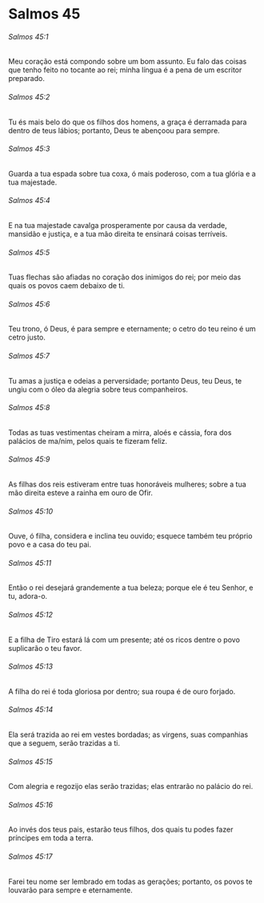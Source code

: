 # Salmos 45

###### Salmos 45:1

Meu coração está compondo sobre um bom assunto. Eu falo das coisas que tenho feito no tocante ao rei; minha língua é a pena de um escritor preparado.

###### Salmos 45:2

Tu és mais belo do que os filhos dos homens, a graça é derramada para dentro de teus lábios; portanto, Deus te abençoou para sempre.

###### Salmos 45:3

Guarda a tua espada sobre tua coxa, ó mais poderoso, com a tua glória e a tua majestade.

###### Salmos 45:4

E na tua majestade cavalga prosperamente por causa da verdade, mansidão e justiça, e a tua mão direita te ensinará coisas terríveis.

###### Salmos 45:5

Tuas flechas são afiadas no coração dos inimigos do rei; por meio das quais os povos caem debaixo de ti.

###### Salmos 45:6

Teu trono, ó Deus, é para sempre e eternamente; o cetro do teu reino é um cetro justo.

###### Salmos 45:7

Tu amas a justiça e odeias a perversidade; portanto Deus, teu Deus, te ungiu com o óleo da alegria sobre teus companheiros.

###### Salmos 45:8

Todas as tuas vestimentas cheiram a mirra, aloés e cássia, fora dos palácios de ma/nim, pelos quais te fizeram feliz.

###### Salmos 45:9

As filhas dos reis estiveram entre tuas honoráveis mulheres; sobre a tua mão direita esteve a rainha em ouro de Ofir.

###### Salmos 45:10

Ouve, ó filha, considera e inclina teu ouvido; esquece também teu próprio povo e a casa do teu pai.

###### Salmos 45:11

Então o rei desejará grandemente a tua beleza; porque ele é teu Senhor, e tu, adora-o.

###### Salmos 45:12

E a filha de Tiro estará lá com um presente; até os ricos dentre o povo suplicarão o teu favor.

###### Salmos 45:13

A filha do rei é toda gloriosa por dentro; sua roupa é de ouro forjado.

###### Salmos 45:14

Ela será trazida ao rei em vestes bordadas; as virgens, suas companhias que a seguem, serão trazidas a ti.

###### Salmos 45:15

Com alegria e regozijo elas serão trazidas; elas entrarão no palácio do rei.

###### Salmos 45:16

Ao invés dos teus pais, estarão teus filhos, dos quais tu podes fazer príncipes em toda a terra.

###### Salmos 45:17

Farei teu nome ser lembrado em todas as gerações; portanto, os povos te louvarão para sempre e eternamente.

